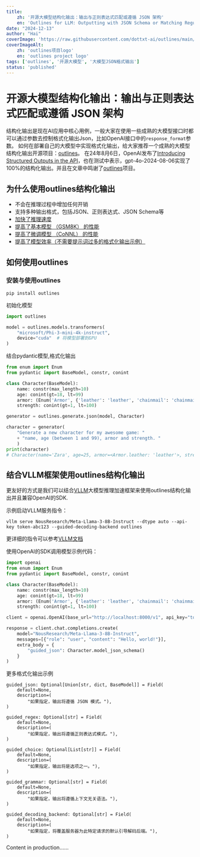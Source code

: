 ```yaml
---
title: 
    zh: '开源大模型结构化输出：输出与正则表达式匹配或遵循 JSON 架构'
    en: 'Outlines for LLM: Outputting with JSON Schema or Matching Regular Expressions'
date: "2024-12-13"
author: "Hai"
coverImage: 'https://raw.githubusercontent.com/dottxt-ai/outlines/main/docs/assets/images/logo.png'
coverImageAlt:
    zh: 'outlines项目logo'
    en: 'outlines project logo'
tags: ['outlines', '开源大模型', '大模型JSON格式输出']
status: 'published'
--- 
```


<!-- Chinese Content -->
# 开源大模型结构化输出：输出与正则表达式匹配或遵循 JSON 架构

结构化输出是现在AI应用中核心用例，一般大家在使用一些成熟的大模型接口时都可以通过参数去控制格式化输出Json，比如OpenAI接口中的`response_format`参数。
如何在部署自己的大模型中实现格式化输出，给大家推荐一个成熟的大模型结构化输出开源项目：[outlines](https://github.com/dottxt-ai/outlines)。
在24年8月6日，OpenAI发布了[Introducing Structured Outputs in the API](https://openai.com/index/introducing-structured-outputs-in-the-api/)，也在测试中表示，gpt-4o-2024-08-06实现了100%的结构化输出。并且在文章中鸣谢了[outlines](https://github.com/dottxt-ai/outlines)项目。

## 为什么使用outlines结构化输出

- 不会在推理过程中增加任何开销
- 支持多种输出格式，包括JSON、正则表达式、JSON Schema等
- [加快了推理速度](http://blog.dottxt.co/coalescence.html)
- [提高了基本模型 （GSM8K） 的性能](https://predibase.com/blog/lorax-outlines-better-json-extraction-with-structured-generation-and-lora)
- [提高了微调模型 （CoNNL） 的性能](https://predibase.com/blog/lorax-outlines-better-json-extraction-with-structured-generation-and-lora)
- [提高了模型效率（不需要提示词过多的格式化输出示例）](https://huggingface.co/blog/evaluation-structured-outputs)


## 如何使用outlines

### 安装与使用outlines

```
pip install outlines
```

初始化模型

```python
import outlines

model = outlines.models.transformers(
    "microsoft/Phi-3-mini-4k-instruct",
    device="cuda"  # 将模型部署到GPU
)
```

结合pydantic模型,格式化输出

```python
from enum import Enum
from pydantic import BaseModel, constr, conint

class Character(BaseModel):
    name: constr(max_length=10)
    age: conint(gt=18, lt=99)
    armor: (Enum('Armor', {'leather': 'leather', 'chainmail': 'chainmail', 'plate': 'plate'}))
    strength: conint(gt=1, lt=100)

generator = outlines.generate.json(model, Character)

character = generator(
    "Generate a new character for my awesome game: "
    + "name, age (between 1 and 99), armor and strength. "
    )
print(character)
# Character(name='Zara', age=25, armor=<Armor.leather: 'leather'>, strength=85)
```

## 结合VLLM框架使用outlines结构化输出

更友好的方式是我们可以结合[VLLM](https://github.com/vllm-project/vllm)大模型推理加速框架来使用outlines结构化输出并且兼容OpenAI的SDK.

示例启动VLLM服务指令：

```
vllm serve NousResearch/Meta-Llama-3-8B-Instruct --dtype auto --api-key token-abc123 --guided-decoding-backend outlines
```

更详细的指令可以参考[VLLM文档](https://docs.vllm.ai/en/latest/serving/openai_compatible_server.html)


使用OpenAI的SDK调用模型示例代码：

```python
import openai
from enum import Enum
from pydantic import BaseModel, constr, conint

class Character(BaseModel):
    name: constr(max_length=10)
    age: conint(gt=18, lt=99)
    armor: (Enum('Armor', {'leather': 'leather', 'chainmail': 'chainmail', 'plate': 'plate'}))
    strength: conint(gt=1, lt=100)

client = openai.OpenAI(base_url="http://localhost:8000/v1", api_key="token-abc123")

response = client.chat.completions.create(
    model="NousResearch/Meta-Llama-3-8B-Instruct",
    messages=[{"role": "user", "content": "Hello, world!"}],
    extra_body = {
        "guided_json": Character.model_json_schema()
    }
)
```

更多格式化输出示例

```
guided_json: Optional[Union[str, dict, BaseModel]] = Field(
    default=None,
    description=(
        "如果指定，输出将遵循 JSON 模式。"),
)

guided_regex: Optional[str] = Field(
    default=None,
    description=(
        "如果指定，输出将遵循正则表达式模式。"),
)

guided_choice: Optional[List[str]] = Field(
    default=None,
    description=(
        "如果指定，输出将是选项之一。"),
)

guided_grammar: Optional[str] = Field(
    default=None,
    description=(
        "如果指定，输出将遵循上下文无关语法。"),
)

guided_decoding_backend: Optional[str] = Field(
    default=None,
    description=(
        "如果指定，将覆盖服务器为此特定请求的默认引导解码后端。"),
)
```

<!-- English Content -->
Content in production......


